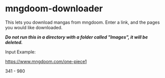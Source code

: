# mngdoom-downloader
This lets you download mangas from mngdoom. Enter a link, and the pages you would like downloaded.

***Do not run this in a directory with a folder called "Images", it will be deleted.***

Input Example:

https://www.mngdoom.com/one-piece1

341 - 980
